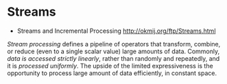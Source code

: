 # Streams

- Streams and Incremental Processing http://okmij.org/ftp/Streams.html

*Stream processing* defines a pipeline of operators that transform, combine, or reduce (even to a single scalar value) large amounts of data. Commonly, *data is accessed strictly linearly*, rather than randomly and repeatedly, and it is *processed uniformly*. The upside of the limited expressiveness is the opportunity to process large amount of data efficiently, in constant space.
